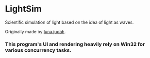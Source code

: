 # LightSim
Scientific simulation of light based on the idea of light as waves.

Originally made by [luna.judah](https://forum.snap.berkeley.edu/u/luna.judah/summary).

### This program's UI and rendering heavily rely on Win32 for various concurrency tasks.
